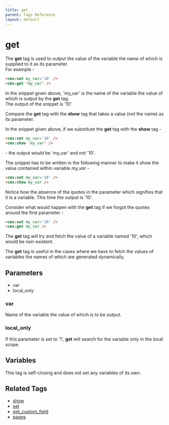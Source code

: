 ```yaml
---
title: get
parent: Tags Reference
layout: default
---
```


# get

The **get** tag is used to output the value of the variable the name of which is supplied to it as its parameter.<br/>
For example -

```html
<cms:set my_var='10' />
<cms:get 'my_var' />
```

In the snippet given above,  'my\_var' is the name of the variable the value of which is output by the **get** tag.<br/>
The output of the snippet is '10'.

Compare the **get** tag with the **show** tag that takes a value (not the name) as its parameter.

In the snippet given above, if we substitute the **get** tag with the **show** tag -

```html
<cms:set my_var='10' />
<cms:show 'my_var' />
```

\- the output would be 'my\_var' and not '10'.

The snippet has to be written in the following manner to make it show the value contained within variable *my\_var* -

```html
<cms:set my_var='10' />
<cms:show my_var />
```

Notice how the absence of the quotes in the parameter which signifies that it is a variable. This time the output is '10'.

Consider what would happen with the **get** tag if we forgot the quotes around the first parameter -

```html
<cms:set my_var='10' />
<cms:get my_var />
```

The **get** tag will try and fetch the value of a variable named '10', which would be non-existent.

The **get** tag is useful in the cases where we have to fetch the values of variables the names of which are generated dynamically.

## Parameters

*   var
*   local\_only

### var

Name of the variable the value of which is to be output.

### local_only

If this parameter is set to '1', **get** will search for the variable only in the local scope.

## Variables

This tag is self-closing and does not set any variables of its own.

## Related Tags

*   [show](../show.html)
*   [set](../set.html)
*   [get\_custom\_field](../get_custom_field.html)
*   [pages](../pages.html)
